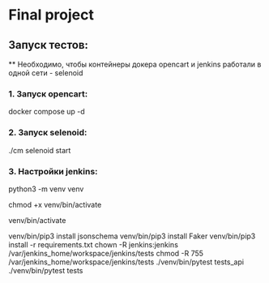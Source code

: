 # Final project
## Запуск тестов:

** Необходимо, чтобы контейнеры докера opencart и jenkins работали в одной сети - selenoid 
### 1. Запуск opencart:

docker compose up -d

### 2. Запуск selenoid:

./cm selenoid start

### 3. Настройки jenkins: 

python3 -m venv venv

chmod +x venv/bin/activate

venv/bin/activate

venv/bin/pip3 install jsonschema 
venv/bin/pip3 install Faker
venv/bin/pip3 install -r requirements.txt
chown -R jenkins:jenkins /var/jenkins_home/workspace/jenkins/tests
chmod -R 755 /var/jenkins_home/workspace/jenkins/tests
./venv/bin/pytest tests_api
./venv/bin/pytest tests
